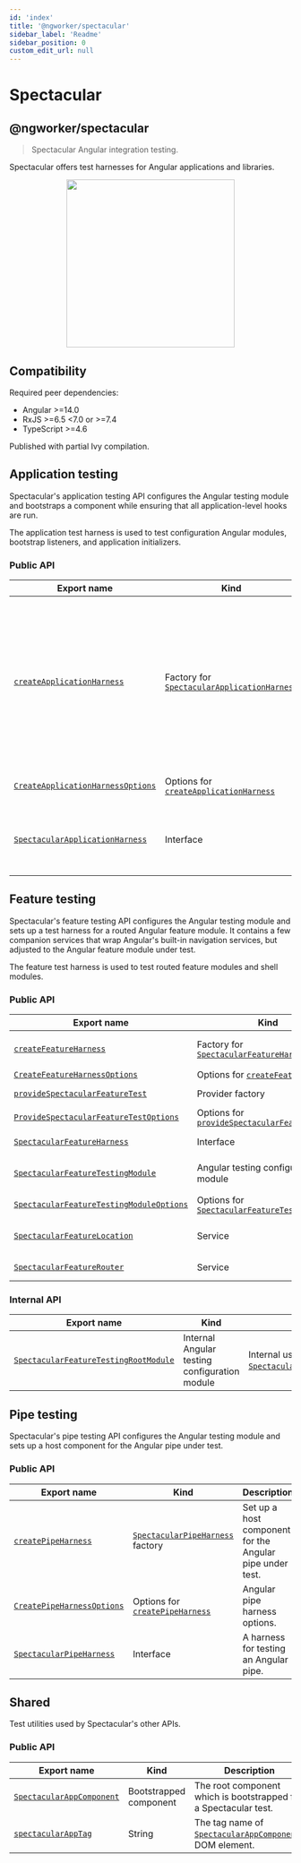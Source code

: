 ```yaml
---
id: 'index'
title: '@ngworker/spectacular'
sidebar_label: 'Readme'
sidebar_position: 0
custom_edit_url: null
---
```


# Spectacular

## @ngworker/spectacular

> Spectacular Angular integration testing.

Spectacular offers test harnesses for Angular applications and libraries.

<p align="center">
 <img width="300" height="300" src="https://cdn.jsdelivr.net/gh/ngworker/ngworker@main/packages/spectacular/src/assets/logo.png" />
</p>

## Compatibility

Required peer dependencies:

- Angular >=14.0
- RxJS >=6.5 <7.0 or >=7.4
- TypeScript >=4.6

Published with partial Ivy compilation.

## Application testing

Spectacular's application testing API configures the Angular testing module and
bootstraps a component while ensuring that all application-level hooks are run.

The application test harness is used to test configuration Angular modules,
bootstrap listeners, and application initializers.

### Public API

| Export name                                                                    | Kind                                                                                      | Description                                                                                                                                                       |
| ------------------------------------------------------------------------------ | ----------------------------------------------------------------------------------------- | ----------------------------------------------------------------------------------------------------------------------------------------------------------------- |
| [`createApplicationHarness`](./modules#createapplicationharness)               | Factory for [`SpectacularApplicationHarness`](./interfaces/SpectacularApplicationHarness) | Bootstrap a Spectacular application with the specified metadata. Useful to test configuration Angular modules, bootstrap listeners, and application initializers. |
| [`CreateApplicationHarnessOptions`](./modules#createapplicationharnessoptions) | Options for [`createApplicationHarness`](./modules#createapplicationharness)              | Application harness options.                                                                                                                                      |
| [`SpectacularApplicationHarness`](./interfaces/SpectacularApplicationHarness)  | Interface                                                                                 | A harness for testing application-level software artifacts.                                                                                                       |

## Feature testing

Spectacular's feature testing API configures the Angular testing module and sets
up a test harness for a routed Angular feature module. It contains a few
companion services that wrap Angular's built-in navigation services, but
adjusted to the Angular feature module under test.

The feature test harness is used to test routed feature modules and shell
modules.

### Public API

| Export name                                                                                     | Kind                                                                                       | Description                                                                                                                                                                                                   |
| ----------------------------------------------------------------------------------------------- | ------------------------------------------------------------------------------------------ | ------------------------------------------------------------------------------------------------------------------------------------------------------------------------------------------------------------- |
| [`createFeatureHarness`](./modules#createfeatureharness)                                        | Factory for [`SpectacularFeatureHarness`](./interfaces/SpectacularFeatureHarness)          | Configure [`SpectacularFeatureTestingModule`](./classes/SpectacularFeatureTestingModule), bootstrap [`SpectacularAppComponent`](./classes/SpectacularAppComponent) and navigate to the default feature route. |
| [`CreateFeatureHarnessOptions`](./interfaces/CreateFeatureHarnessOptions)                       | Options for [`createFeatureHarness`](./modules#createfeatureharness)                       | Feature harness options.                                                                                                                                                                                      |
| [`provideSpectacularFeatureTest`](./modules#providespectacularfeaturetest)                      | Provider factory                                                                           | Configure [`SpectacularFeatureLocation`](./classes/SpectacularFeatureLocation) and [`SpectacularFeatureRouter`](./classes/SpectacularFeatureRouter)                                                           |
| [`ProvideSpectacularFeatureTestOptions`](./interfaces/ProvideSpectacularFeatureTestOptions)     | Options for [`provideSpectacularFeatureTest`](./modules#providespectacularfeaturetest)     | Spectacular feature test options.                                                                                                                                                                             |
| [`SpectacularFeatureHarness`](./interfaces/SpectacularFeatureHarness)                           | Interface                                                                                  | A harness for testing an Angular feature module.                                                                                                                                                              |
| [`SpectacularFeatureTestingModule`](./classes/SpectacularFeatureTestingModule)                  | Angular testing configuration module                                                       | Configure the [`RouterTestingModule`](https://v14.angular.io/api/router/testing/RouterTestingModule) and provide Spectactular services for testing feature modules.                                           |
| [`SpectacularFeatureTestingModuleOptions`](./interfaces/SpectacularFeatureTestingModuleOptions) | Options for [`SpectacularFeatureTestingModule`](./classes/SpectacularFeatureTestingModule) | Feature testing options for [`SpectacularFeatureTestingModule.withFeature`](./classes/SpectacularFeatureTestingModule#withfeature).                                                                           |
| [`SpectacularFeatureLocation`](./classes/SpectacularFeatureLocation)                            | Service                                                                                    | A subset of Angular's [`Location`](https://v14.angular.io/api/common/Location) service adjusted to the Angular feature module under test.                                                                     |
| [`SpectacularFeatureRouter`](./classes/SpectacularFeatureRouter)                                | Service                                                                                    | A subset of Angular's [`Router`](https://v14.angular.io/api/router/Router) service adjusted to the Angular feature module under test.                                                                         |

### Internal API

| Export name                                                                            | Kind                                          | Description                                                                                                                        |
| -------------------------------------------------------------------------------------- | --------------------------------------------- | ---------------------------------------------------------------------------------------------------------------------------------- |
| [`SpectacularFeatureTestingRootModule`](./classes/SpectacularFeatureTestingRootModule) | Internal Angular testing configuration module | Internal use only. Used by [`SpectacularFeatureTestingModule.withFeature`](./classes/SpectacularFeatureTestingModule#withfeature). |

## Pipe testing

Spectacular's pipe testing API configures the Angular testing module and sets up
a host component for the Angular pipe under test.

### Public API

| Export name                                                         | Kind                                                                 | Description                                              |
| ------------------------------------------------------------------- | -------------------------------------------------------------------- | -------------------------------------------------------- |
| [`createPipeHarness`](./modules#createpipeharness)                  | [`SpectacularPipeHarness`](./classes/SpectacularPipeHarness) factory | Set up a host component for the Angular pipe under test. |
| [`CreatePipeHarnessOptions`](./interfaces/CreatePipeHarnessOptions) | Options for [`createPipeHarness`](./modules#createpipeharness)       | Angular pipe harness options.                            |
| [`SpectacularPipeHarness`](./classes/SpectacularPipeHarness)        | Interface                                                            | A harness for testing an Angular pipe.                   |

## Shared

Test utilities used by Spectacular's other APIs.

### Public API

| Export name                                                    | Kind                   | Description                                                                                  |
| -------------------------------------------------------------- | ---------------------- | -------------------------------------------------------------------------------------------- |
| [`SpectacularAppComponent`](./classes/SpectacularAppComponent) | Bootstrapped component | The root component which is bootstrapped for a Spectacular test.                             |
| [`spectacularAppTag`](./modules#spectacularapptag)             | String                 | The tag name of [`SpectacularAppComponent`](./classes/SpectacularAppComponent)s DOM element. |
